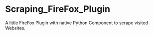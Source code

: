 # Scraping_FireFox_Plugin
A little FireFox Plugin with native Python Component to scrape visited Websites.

